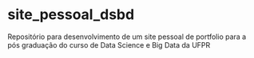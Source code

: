 # site_pessoal_dsbd
Repositório para desenvolvimento de um site pessoal de portfolio para a pós graduação do curso de Data Science e Big Data da UFPR
